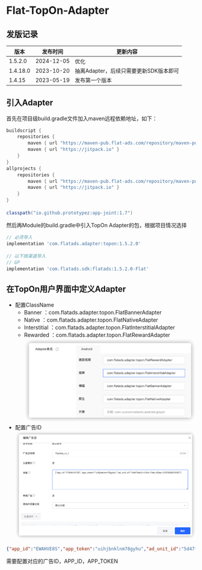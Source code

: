 # Flat-TopOn-Adapter

## 发版记录

| 版本       | 发布时间       | 更新内容                     |
|----------|------------|--------------------------|
| 1.5.2.0  | 2024-12-05 | 优化                       |
| 1.4.18.0 | 2023-10-20 | 抽离Adapter，后续只需要更新SDK版本即可 |
| 1.4.15   | 2023-05-19 | 发布第一个版本                  |

## 引入Adapter

首先在项目级build.gradle文件加入maven远程依赖地址，如下：
```groovy
buildscript {
    repositories {
        maven { url "https://maven-pub.flat-ads.com/repository/maven-public/"}
        maven { url "https://jitpack.io" }
    }
}
allprojects {
    repositories {
        maven { url "https://maven-pub.flat-ads.com/repository/maven-public/"}
        maven { url "https://jitpack.io" }
    }
}

classpath("io.github.prototypez:app-joint:1.7")
```
然后再Module的build.gradle中引入TopOn Adapter的包，根据项目情况选择
```groovy
// 必须导入
implementation 'com.flatads.adapter:topon:1.5.2.0'

// 以下按渠道导入
// GP
implementation 'com.flatads.sdk:flatads:1.5.2.0-Flat'

```
## 在TopOn用户界面中定义Adapter
* 配置ClassName
  * Banner ：com.flatads.adapter.topon.FlatBannerAdapter
  * Native ：com.flatads.adapter.topon.FlatNativeAdapter
  * Interstitial ：com.flatads.adapter.topon.FlatInterstitialAdapter
  * Rewarded ：com.flatads.adapter.topon.FlatRewardAdapter
![img.png](img.png)
* 配置广告ID
![img_1.png](img_1.png)
```json
{"app_id":"EWAHVE8S","app_token":"uihjbnklnm78gyhu","ad_unit_id":"5d47fad0-b7a4-11eb-80ed-032568831082"}
```
需要配置对应的广告ID，APP_ID，APP_TOKEN